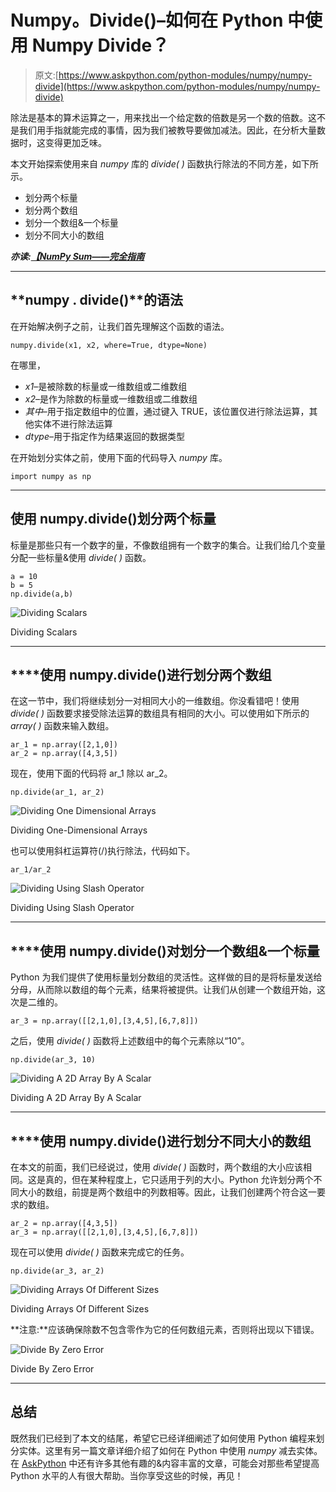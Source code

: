 # Numpy。Divide()–如何在 Python 中使用 Numpy Divide？

> 原文:[https://www.askpython.com/python-modules/numpy/numpy-divide](https://www.askpython.com/python-modules/numpy/numpy-divide)

除法是基本的算术运算之一，用来找出一个给定数的倍数是另一个数的倍数。这不是我们用手指就能完成的事情，因为我们被教导要做加减法。因此，在分析大量数据时，这变得更加乏味。

本文开始探索使用来自 *numpy* 库的 *divide( )* 函数执行除法的不同方差，如下所示。

*   划分两个标量
*   划分两个数组
*   划分一个数组&一个标量
*   划分不同大小的数组

***亦读:[【NumPy Sum——完全指南](https://www.askpython.com/python/examples/numpy-sum)***

* * *

## **numpy . divide()**的语法

在开始解决例子之前，让我们首先理解这个函数的语法。

```
numpy.divide(x1, x2, where=True, dtype=None)

```

在哪里，

*   *x1*–是被除数的标量或一维数组或二维数组
*   *x2*–是作为除数的标量或一维数组或二维数组
*   *其中*–用于指定数组中的位置，通过键入 TRUE，该位置仅进行除法运算，其他实体不进行除法运算
*   *dtype*–用于指定作为结果返回的数据类型

在开始划分实体之前，使用下面的代码导入 *numpy* 库。

```
import numpy as np

```

* * *

## **使用 numpy.divide()划分两个标量**

标量是那些只有一个数字的量，不像数组拥有一个数字的集合。让我们给几个变量分配一些标量&使用 *divide( )* 函数。

```
a = 10
b = 5
np.divide(a,b)

```

![Dividing Scalars](../Images/e97abbf5625ca55d40c271d2f71135af.png)

Dividing Scalars

* * *

## ****使用 numpy.divide()进行**划分两个数组**

在这一节中，我们将继续划分一对相同大小的一维数组。你没看错吧！使用 *divide( )* 函数要求接受除法运算的数组具有相同的大小。可以使用如下所示的 *array( )* 函数来输入数组。

```
ar_1 = np.array([2,1,0])
ar_2 = np.array([4,3,5])

```

现在，使用下面的代码将 ar_1 除以 ar_2。

```
np.divide(ar_1, ar_2)

```

![Dividing One Dimensional Arrays](../Images/1f0549fd54a769689e9f2bb6eb08d95f.png)

Dividing One-Dimensional Arrays

也可以使用斜杠运算符(/)执行除法，代码如下。

```
ar_1/ar_2

```

![Dividing Using Slash Operator](../Images/fe3f08bb37577ef1267ed9d4bbd273cc.png)

Dividing Using Slash Operator

* * *

## ****使用 numpy.divide()对**划分一个数组&一个标量**

Python 为我们提供了使用标量划分数组的灵活性。这样做的目的是将标量发送给分母，从而除以数组的每个元素，结果将被提供。让我们从创建一个数组开始，这次是二维的。

```
ar_3 = np.array([[2,1,0],[3,4,5],[6,7,8]])

```

之后，使用 *divide( )* 函数将上述数组中的每个元素除以“10”。

```
np.divide(ar_3, 10)

```

![Dividing A 2D Array By A Scalar](../Images/a8bd621af7e7a09045fc441452fcf8c2.png)

Dividing A 2D Array By A Scalar

* * *

## ****使用 numpy.divide()进行**划分不同大小的数组**

在本文的前面，我们已经说过，使用 *divide( )* 函数时，两个数组的大小应该相同。这是真的，但在某种程度上，它只适用于列的大小。Python 允许划分两个不同大小的数组，前提是两个数组中的列数相等。因此，让我们创建两个符合这一要求的数组。

```
ar_2 = np.array([4,3,5])
ar_3 = np.array([[2,1,0],[3,4,5],[6,7,8]])

```

现在可以使用 *divide( )* 函数来完成它的任务。

```
np.divide(ar_3, ar_2)

```

![Dividing Arrays Of Different Sizes](../Images/b58122921a9c02d31108aef67ffa1a2b.png)

Dividing Arrays Of Different Sizes

**注意:**应该确保除数不包含零作为它的任何数组元素，否则将出现以下错误。

![Divide By Zero Error](../Images/c61636380928065ab53c877b97bd1ff2.png)

Divide By Zero Error

* * *

## **总结**

既然我们已经到了本文的结尾，希望它已经详细阐述了如何使用 Python 编程来划分实体。这里有另一篇文章详细介绍了如何在 Python 中使用 *numpy* 减去实体。在 [AskPython](https://www.askpython.com/) 中还有许多其他有趣的&内容丰富的文章，可能会对那些希望提高 Python 水平的人有很大帮助。当你享受这些的时候，再见！